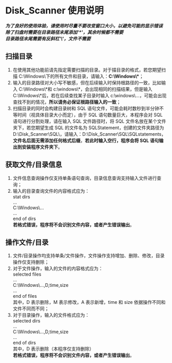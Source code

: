 # Disk_Scanner 使用说明

**_为了良好的使用体验，请使用时尽量不要改变窗口大小，以避免可能的显示错误_**  
**_除了扫盘时需要在目录路径末尾添加'\*'，其余时候都不需要_**  
**_目录路径末尾需要有反斜杠'\\'，文件不需要_**

## 扫描目录

1. 在使用其他功能前请先指定需要扫描的目录。对于描目录的格式，若您期望扫描 C:\\Windows\\下的所有文件和目录，请输入：**C:\\Windows\\\***；
2. 输入的目录路径对大小写不敏感，但在后续输入时保持根路径的一致，比如输入 C:\\Windows\\\*和 c:\\windows\\\*，会出现相同的扫描结果，但是输入 C:\\Windows\\\*后，若在后续查找某子目录时输入 c:\\windows\\...，可能会出现查找不到的情况，**所以请务必保证根路径输入的一致**；
3. 扫描目录的同时会构建目录树和 SQL 语句文件，可能会耗时数秒到半分钟不等时间（视具体目录大小而定），由于 SQL 语句数量巨大，本程序会对 SQL 语句进行分割处理，请在输入 SQL 文件路径时，将 SQL 文件名放在某个文件夹下，若您期望生成 SQL 的文件名为 SQLStatement，创建的文件夹路径为 D:\Disk_Scanner\SQL\，请输入：D:\Disk_Scanner\SQL\SQLstatements，**文件名后面无需添加任何格式后缀**，**若此时输入空行，程序会将 SQL 语句输出到安装程序文件夹下**。

## 获取文件/目录信息

1. 文件信息查询操作仅支持单条语句查询，目录信息查询支持输入文件进行查询；
2. 输入的目录查询文件的内容格式应为：  
   stat dirs  
   ...  
   C:\\Windows\\...  
   ...  
   end of dirs  
   **若格式错误，程序将不会识别文件内容，或者产生错误输出**。

## 操作文件/目录

1. 文件/目录操作均支持单条/文件操作，文件操作支持增加、删除、修改，目录操作仅支持删除；
2. 对于文件操作，输入的文件的内容格式应为：  
   selected files  
   ...  
   C:\\Windows\\...,D,time,size  
   ...  
   end of files  
   其中，D 表示删除，M 表示修改，A 表示新增，time 和 size 依据操作不同和文件不同而不同；
3. 对于目录操作，输入的文件格式应为：  
   selected dirs  
   ...  
   C:\\Windows\\...,D,time,size  
   ...  
   end of dirs  
   其中，D 表示删除（本程序仅支持删除）  
   **若格式错误，程序将不会识别文件内容，或者产生错误输出**。
